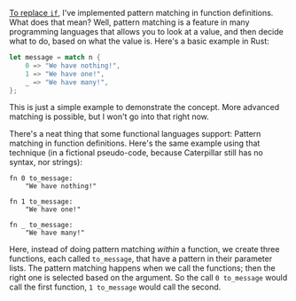 [To replace `if`](/daily/2024-08-12), I've implemented pattern matching in
function definitions. What does that mean? Well, pattern matching is a feature
in many programming languages that allows you to look at a value, and then
decide what to do, based on what the value is. Here's a basic example in Rust:

```rust
let message = match n {
    0 => "We have nothing!",
    1 => "We have one!",
    _ => "We have many!",
};
```

This is just a simple example to demonstrate the concept. More advanced matching
is possible, but I won't go into that right now.

There's a neat thing that some functional languages support: Pattern matching in
function definitions. Here's the same example using that technique (in a
fictional pseudo-code, because Caterpillar still has no syntax, nor strings):

```
fn 0 to_message:
    "We have nothing!"

fn 1 to_message:
    "We have one!"

fn _ to_message:
    "We have many!"
```

Here, instead of doing pattern matching _within_ a function, we create three
functions, each called `to_message`, that have a pattern in their parameter
lists. The pattern matching happens when we call the functions; then the right
one is selected based on the argument. So the call `0 to_message` would call the
first function, `1 to_message` would call the second.
